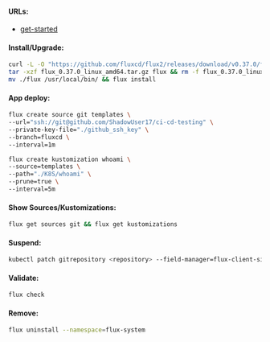 #### URLs:
- [get-started](https://fluxcd.io/flux/get-started/)

#### Install/Upgrade:
```bash
curl -L -O "https://github.com/fluxcd/flux2/releases/download/v0.37.0/flux_0.37.0_linux_amd64.tar.gz" && \
tar -xzf flux_0.37.0_linux_amd64.tar.gz flux && rm -f flux_0.37.0_linux_amd64.tar.gz && \
mv ./flux /usr/local/bin/ && flux install
```

#### App deploy:
```bash
flux create source git templates \
--url="ssh://git@github.com/ShadowUser17/ci-cd-testing" \
--private-key-file="./github_ssh_key" \
--branch=fluxcd \
--interval=1m
```
```bash
flux create kustomization whoami \
--source=templates \
--path="./K8S/whoami" \
--prune=true \
--interval=5m
```

#### Show Sources/Kustomizations:
```bash
flux get sources git && flux get kustomizations
```

#### Suspend:
```bash
kubectl patch gitrepository <repository> --field-manager=flux-client-side-apply -p '{"spec": {"suspend": true }}'
```

#### Validate:
```bash
flux check
```

#### Remove:
```bash
flux uninstall --namespace=flux-system
```
